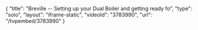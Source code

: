 {
    "title": "Breville -- Setting up your Dual Boiler and getting ready fo",
    "type": "solo",
    "layout": "iframe-static",
    "videoId": "3783990",
    "url": "\/tvpembed\/3783990"
}